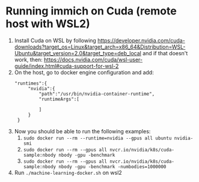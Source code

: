 # Running immich on Cuda (remote host with WSL2)
1. Install Cuda on WSL by following https://developer.nvidia.com/cuda-downloads?target_os=Linux&target_arch=x86_64&Distribution=WSL-Ubuntu&target_version=2.0&target_type=deb_local and if that doesn't work, then: https://docs.nvidia.com/cuda/wsl-user-guide/index.html#cuda-support-for-wsl-2
2. On the host, go to docker engine configuration and add:
   ```json\
   "runtimes":{
        "nvidia":{
            "path":"/usr/bin/nvidia-container-runtime",
            "runtimeArgs":[
                
            ]
        }
    }
   ```
3. Now you should be able to run the following examples:
   1. ```sudo docker run --rm --runtime=nvidia --gpus all ubuntu nvidia-smi ```
   2. ```sudo docker run --rm --gpus all nvcr.io/nvidia/k8s/cuda-sample:nbody nbody -gpu -benchmark```
   3. ```sudo docker run --rm --gpus all nvcr.io/nvidia/k8s/cuda-sample:nbody nbody -gpu -benchmark -numbodies=1000000```
4. Run ```./machine-learning-docker.sh``` on wsl2